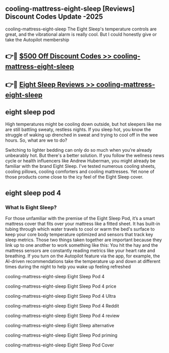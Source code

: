 ## cooling-mattress-eight-sleep [Reviews​] Discount Codes Update -2025

cooling-mattress-eight-sleep The Eight Sleep's temperature controls are great, and the vibrational alarm is really cool. But I could honestly give or take the Autopilot membership

## 👉🔴 [$500 Off Discount Codes >> cooling-mattress-eight-sleep](http://download.freeplayer.one?title=cooling-mattress-eight-sleep&ref=18-ES)

## 👉🔴 [Eight Sleep Reviews >> cooling-mattress-eight-sleep](http://download.freeplayer.one?title=cooling-mattress-eight-sleep&ref=18-ES)

## eight sleep pod

High temperatures might be cooling down outside, but hot sleepers like me are still battling sweaty, restless nights. If you sleep hot, you know the struggle of waking up drenched in sweat and trying to cool off in the wee hours. So, what are we to do?

Switching to lighter bedding can only do so much when you're already unbearably hot. But there's a better solution. If you follow the wellness news cycle or health influencers like Andrew Huberman, you might already be familiar with the brand Eight Sleep. I've tested numerous cooling sheets, cooling pillows, cooling comforters and cooling mattresses. Yet none of those products come close to the icy feel of the Eight Sleep cover.

## eight sleep pod 4

### What Is Eight Sleep?

For those unfamiliar with the premise of the Eight Sleep Pod, it’s a smart mattress cover that fits over your mattress like a fitted sheet. It has built-in tubing through which water travels to cool or warm the bed's surface to keep your core body temperature optimized and sensors that track key sleep metrics. Those two things taken together are important because they link up to one another to work something like this: You hit the hay and the mattress sensors are constantly reading metrics like your heart rate and breathing. If you turn on the Autopilot feature via the app, for example, the AI-driven recommendations take the temperature up and down at different times during the night to help you wake up feeling refreshed

cooling-mattress-eight-sleep Eight Sleep Pod 4

cooling-mattress-eight-sleep Eight Sleep Pod 4 price

cooling-mattress-eight-sleep Eight Sleep Pod 4 Ultra

cooling-mattress-eight-sleep Eight Sleep Pod 4 Reddit

cooling-mattress-eight-sleep Eight Sleep Pod 4 review

cooling-mattress-eight-sleep Eight Sleep alternative

cooling-mattress-eight-sleep Eight Sleep Pod priming

cooling-mattress-eight-sleep Eight Sleep Pod Cover